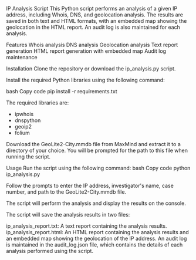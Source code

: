IP Analysis Script
This Python script performs an analysis of a given IP address, including Whois, DNS, and geolocation analysis. The results are saved in both text and HTML formats, with an embedded map showing the geolocation in the HTML report. An audit log is also maintained for each analysis.

Features
Whois analysis
DNS analysis
Geolocation analysis
Text report generation
HTML report generation with embedded map
Audit log maintenance

Installation
Clone the repository or download the ip_analysis.py script.

Install the required Python libraries using the following command:

bash
Copy code
pip install -r requirements.txt

The required libraries are:
- ipwhois
- dnspython
- geoip2
- folium

Download the GeoLite2-City.mmdb file from MaxMind and extract it to a directory of your choice. You will be prompted for the path to this file when running the script.

Usage
Run the script using the following command:
bash
Copy code
python ip_analysis.py

Follow the prompts to enter the IP address, investigator's name, case number, and path to the GeoLite2-City.mmdb file.

The script will perform the analysis and display the results on the console.

The script will save the analysis results in two files:

ip_analysis_report.txt: A text report containing the analysis results.
ip_analysis_report.html: An HTML report containing the analysis results and an embedded map showing the geolocation of the IP address.
An audit log is maintained in the audit_log.json file, which contains the details of each analysis performed using the script.
